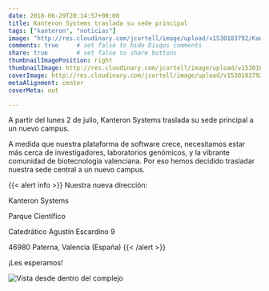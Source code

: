 ```yaml
---
date: 2018-06-29T20:14:57+00:00
title: Kanteron Systems traslada su sede principal
tags: ["kanteron", "noticias"]
image: "http://res.cloudinary.com/jcortell/image/upload/v1530183792/Kanteron/parc_cientific.jpg"
comments: true     # set false to hide Disqus comments
share: true        # set false to share buttons
thumbnailImagePosition: right
thumbnailImage: http://res.cloudinary.com/jcortell/image/upload/v1530183792/Kanteron/parc_cientific.jpg
coverImage: http://res.cloudinary.com/jcortell/image/upload/v1530183792/Kanteron/parc_cientific.jpg
metaAlignment: center
coverMeta: out

---
```

A partir del lunes 2 de julio, Kanteron Systems traslada su sede principal a un nuevo campus.

<!--more-->

A medida que nuestra plataforma de software crece, necesitamos estar más cerca de investigadores, laboratorios genómicos, y la vibrante comunidad de biotecnología valenciana.
Por eso hemos decidido trasladar nuestra sede central a un nuevo campus.

{{< alert info >}}
Nuestra nueva dirección:

Kanteron Systems

Parque Científico

Catedrático Agustín Escardino  9

46980 Paterna, Valencia (España)
{{< /alert >}}

¡Les esperamos!

![Vista desde dentro del complejo](http://res.cloudinary.com/jcortell/image/upload/f_png,q_auto:low/v1530184290/Kanteron/parqueinterior.jpg)
